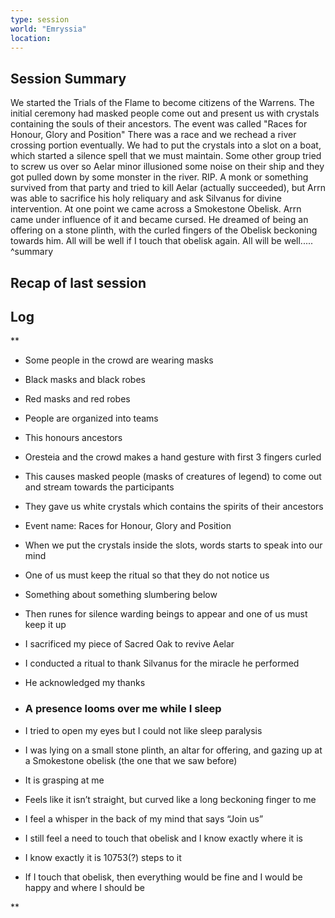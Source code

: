 ```yaml
---
type: session
world: "Emryssia"
location:
---
```


## Session Summary

We started the Trials of the Flame to become citizens of the Warrens. The initial ceremony had masked people come out and present us with crystals containing the souls of their ancestors. The event was called "Races for Honour, Glory and Position" There was a race and we rechead a river crossing portion eventually. We had to put the crystals into a slot on a boat, which started a silence spell that we must maintain. Some other group tried to screw us over so Aelar minor illusioned some noise on their ship and they got pulled down by some monster in the river. RIP. A monk or something survived from that party and tried to kill Aelar (actually succeeded), but Arrn was able to sacrifice his holy reliquary and ask Silvanus for divine intervention.
At one point we came across a Smokestone Obelisk. Arrn came under influence of it and became cursed. He dreamed of being an offering on a stone plinth, with the curled fingers of the Obelisk beckoning towards him. All will be well if I touch that obelisk again. All will be well.....
^summary

## Recap of last session



## Log

**

-   Some people in the crowd are wearing masks
    

-   Black masks and black robes
    
-   Red masks and red robes
    

-   People are organized into teams
    
-   This honours ancestors
    
-   Oresteia and the crowd makes a hand gesture with first 3 fingers curled
    

-   This causes masked people (masks of creatures of legend) to come out and stream towards the participants
    
-   They gave us white crystals which contains the spirits of their ancestors
    

-   Event name: Races for Honour, Glory and Position
    
-   When we put the crystals inside the slots, words starts to speak into our mind
    

-   One of us must keep the ritual so that they do not notice us
    
-   Something about something slumbering below
    

-   Then runes for silence warding beings to appear and one of us must keep it up
    
-   I sacrificed my piece of Sacred Oak to revive Aelar
    

-   I conducted a ritual to thank Silvanus for the miracle he performed
    
-   He acknowledged my thanks
    

-   ### A presence looms over me while I sleep
    

-   I tried to open my eyes but I could not like sleep paralysis
    
-   I was lying on a small stone plinth, an altar for offering, and gazing up at a Smokestone obelisk (the one that we saw before)
    

-   It is grasping at me
    
-   Feels like it isn’t straight, but curved like a long beckoning finger to me
    
-   I feel a whisper in the back of my mind that says “Join us”
    

-   I still feel a need to touch that obelisk and I know exactly where it is
    

-   I know exactly it is 10753(?) steps to it
    
-   If I touch that obelisk, then everything would be fine and I would be happy and where I should be
    





**
